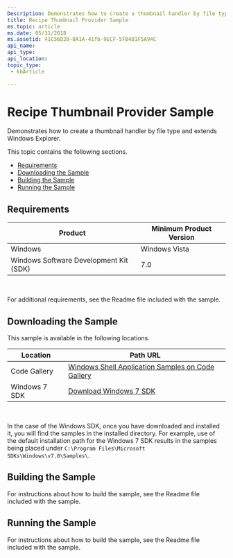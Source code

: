 ```yaml
---
Description: Demonstrates how to create a thumbnail handler by file type and extends Windows Explorer.
title: Recipe Thumbnail Provider Sample
ms.topic: article
ms.date: 05/31/2018
ms.assetid: 41C56D20-8A1A-41fb-9ECF-5FB4D1F5A94C
api_name: 
api_type: 
api_location: 
topic_type: 
 - kbArticle

---
```


# Recipe Thumbnail Provider Sample

Demonstrates how to create a thumbnail handler by file type and extends Windows Explorer.

This topic contains the following sections.

-   [Requirements](#requirements)
-   [Downloading the Sample](#downloading-the-sample)
-   [Building the Sample](#building-the-sample)
-   [Running the Sample](#running-the-sample)

## Requirements



| Product                                | Minimum Product Version |
|----------------------------------------|-------------------------|
| Windows                                | Windows Vista           |
| Windows Software Development Kit (SDK) | 7.0                     |



 

For additional requirements, see the Readme file included with the sample.

## Downloading the Sample

This sample is available in the following locations.



| Location      | Path URL                                                                                             |
|---------------|------------------------------------------------------------------------------------------------------|
| Code Gallery  | [Windows Shell Application Samples on Code Gallery](https://code.msdn.microsoft.com/shellapplication) |
| Windows 7 SDK | [Download Windows 7 SDK](https://msdn.microsoft.com/windowsvista/bb980924.aspx)                            |



 

In the case of the Windows SDK, once you have downloaded and installed it, you will find the samples in the installed directory. For example, use of the default installation path for the Windows 7 SDK results in the samples being placed under `C:\Program Files\Microsoft SDKs\Windows\v7.0\Samples\`.

## Building the Sample

For instructions about how to build the sample, see the Readme file included with the sample.

## Running the Sample

For instructions about how to build the sample, see the Readme file included with the sample.

 

 



